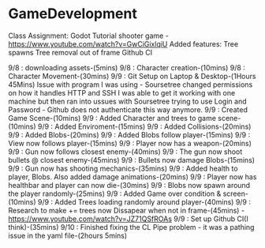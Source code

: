 # GameDevelopment

Class Assignment: Godot Tutorial shooter game - https://www.youtube.com/watch?v=GwCiGixlqiU
    Added features:
        Tree spawns
        Tree removal out of frame
        Github CI

9/8 : downloading assets-(5mins)
9/8 : Character creation-(10mins)
9/8 : Character Movement-(30mins)
9/9 : Git Setup on Laptop & Desktop-(1Hours 45Mins)
        Issue with program I was using - Soursetree changed permissions on how it handles HTTP and SSH
        I was able to get it working with one machine but then ran into ussues with Soursetree trying to
        use Login and Password - Github does not authenticate this way anymore.
9/9 : Created Game Scene-(10mins)
9/9 : Added Character and trees to game scene-(10mins)
9/9 : Added Enviroment-(15mins)
9/9 : Added Collisions-(20mins)
9/9 : Added Blobs-(20mins)
9/9 : Added Blobs follow player-(15mins)
9/9 : View now follows player-(15mins)
9/9 : Player now has a weapon-(20mins)
9/9 : Gun now follows closest enemy-(40mins)
9/9 : The gun now shoot bullets @ closest enemy-(45mins)
9/9 : Bullets now damage Blobs-(15mins)
9/9 : Gun now has shooting mechanics-(35mins)
9/9 : Added health to player, Blobs. Also added damage animations-(20mins)
9/9 : Player now has healthbar and player can now die-(30mins)
9/9 : Blobs now spawn around the player randomly-(25mins)
9/9 : Added Game over condition & screen-(10mins)
9/9 : Added Trees loading randomly around player-(40mins)
9/9 : Research to make += trees now Dissapear when not in frame-(45mins) - https://www.youtube.com/watch?v=JZ71QSfROAs
9/9 : Set up Github CI(I think)-(35mins)
9/10 : Finished fixing the CL Pipe problem - it was a pathing issue in the yaml file-(2hours 5mins)
